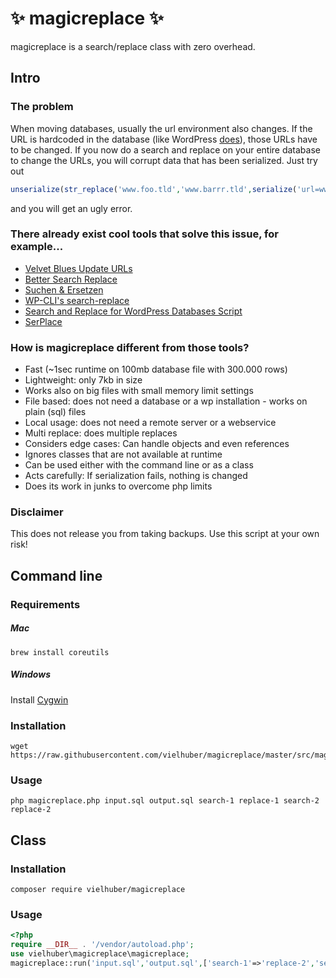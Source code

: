 # ✨ magicreplace ✨

magicreplace is a search/replace class with zero overhead.

## Intro

### The problem

When moving databases, usually the url environment also changes.
If the URL is hardcoded in the database (like WordPress [does](https://make.wordpress.org/core/handbook/contribute/design-decisions/#absolute-versus-relative-urls)), those URLs have to be changed.
If you now do a search and replace on your entire database to change the URLs,
you will corrupt data that has been serialized. Just try out
```php
unserialize(str_replace('www.foo.tld','www.barrr.tld',serialize('url=www.foo.tld')));
```
and you will get an ugly error.

### There already exist cool tools that solve this issue, for example...

* [Velvet Blues Update URLs](https://wordpress.org/plugins/velvet-blues-update-urls/)
* [Better Search Replace](https://wordpress.org/plugins/better-search-replace/)
* [Suchen & Ersetzen](https://de.wordpress.org/plugins/search-and-replace/)
* [WP-CLI's search-replace](http://wp-cli.org/commands/search-replace/)
* [Search and Replace for WordPress Databases Script](https://interconnectit.com/products/search-and-replace-for-wordpress-databases/)
* [SerPlace](http://pixelentity.com/wordpress-search-replace-domain/)

### How is magicreplace different from those tools?

* Fast (~1sec runtime on 100mb database file with 300.000 rows)
* Lightweight: only 7kb in size
* Works also on big files with small memory limit settings
* File based: does not need a database or a wp installation - works on plain (sql) files
* Local usage: does not need a remote server or a webservice
* Multi replace: does multiple replaces
* Considers edge cases: Can handle objects and even references
* Ignores classes that are not available at runtime
* Can be used either with the command line or as a class
* Acts carefully: If serialization fails, nothing is changed
* Does its work in junks to overcome php limits

### Disclaimer

This does not release you from taking backups. Use this script at your own risk!

## Command line

### Requirements

##### Mac
```
brew install coreutils
```

##### Windows
Install [Cygwin](https://cygwin.com/install.html)

### Installation

```
wget https://raw.githubusercontent.com/vielhuber/magicreplace/master/src/magicreplace.php
```

### Usage

```
php magicreplace.php input.sql output.sql search-1 replace-1 search-2 replace-2
```


## Class

### Installation

```
composer require vielhuber/magicreplace
```
    
### Usage

```php
<?php
require __DIR__ . '/vendor/autoload.php';
use vielhuber\magicreplace\magicreplace;
magicreplace::run('input.sql','output.sql',['search-1'=>'replace-2','search-2'=>'replace-2']);
```

